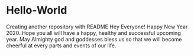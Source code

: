# Hello-World
Creating another repository with README
Hey Everyone!
Happy New Year 2020..Hope you all will have a happy, healthy and successful upcoming year.
May Almighty god and goddesses bless us so that we will become cheerful at every parts and events of our life.

